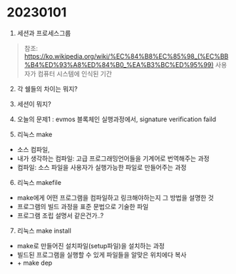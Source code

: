 # 20230101

1. 세션과 프로세스그룹
> 참조: https://ko.wikipedia.org/wiki/%EC%84%B8%EC%85%98_(%EC%BB%B4%ED%93%A8%ED%84%B0_%EA%B3%BC%ED%95%99)
사용자가 컴퓨터 시스템에 인식된 기간


2. 각 쉘들의 차이는 뭐지?

3. 세션이 뭐지?

4. 오늘의 문제1 : evmos 블록체인 실행과정에서, signature verification faild
   
5. 리눅스 make
- 소스 컴파일, 
- 내가 생각하는 컴파일: 고급 프로그래밍언어들을 기계어로 번역해주는 과정
- 컴파일: 소스 파일을 사용자가 실행가능한 파일로 만들어주는 과정

6. 리눅스 makefile
- make에게 어떤 프로그램을 컴파일하고 링크해야하는지 그 방법을 설명한 것 
- 프로그램의 빌드 과정을 표준 문법으로 기술한 파일
- 프로그램 조립 설명서 같은건가..? 

7. 리눅스 make install
- make로 만들어진 설치파일(setup파일)을 설치하는 과정
- 빌드된 프로그램을 실행할 수 있게 파일들을 알맞은 위치에다 복사
- \+ make dep



